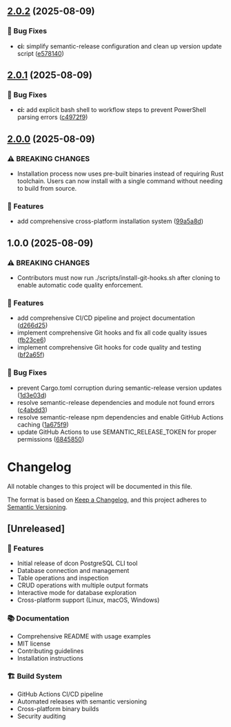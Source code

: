 ## [2.0.2](https://github.com/emadbaqeri/dcon/compare/v2.0.1...v2.0.2) (2025-08-09)

### 🐛 Bug Fixes

* **ci:** simplify semantic-release configuration and clean up version update script ([e578140](https://github.com/emadbaqeri/dcon/commit/e578140f89a203c9061f6992825b309f7f39c797))

## [2.0.1](https://github.com/emadbaqeri/dcon/compare/v2.0.0...v2.0.1) (2025-08-09)

### 🐛 Bug Fixes

* **ci:** add explicit bash shell to workflow steps to prevent PowerShell parsing errors ([c4972f9](https://github.com/emadbaqeri/dcon/commit/c4972f9dd9ec21dd2e3b8e2f71489ae0e8120503))

## [2.0.0](https://github.com/emadbaqeri/dcon/compare/v1.0.0...v2.0.0) (2025-08-09)

### ⚠ BREAKING CHANGES

* Installation process now uses pre-built binaries instead of requiring Rust toolchain. Users can now install with a single command without needing to build from source.

### 🚀 Features

* add comprehensive cross-platform installation system ([99a5a8d](https://github.com/emadbaqeri/dcon/commit/99a5a8d9306f9305bac8a599bf208a1ed59e7e82))

## 1.0.0 (2025-08-09)

### ⚠ BREAKING CHANGES

* Contributors must now run ./scripts/install-git-hooks.sh
after cloning to enable automatic code quality enforcement.

### 🚀 Features

* add comprehensive CI/CD pipeline and project documentation ([d266d25](https://github.com/emadbaqeri/dcon/commit/d266d253a1d8904ed8659afb01a08910f06b2f1e))
* implement comprehensive Git hooks and fix all code quality issues ([fb23ce6](https://github.com/emadbaqeri/dcon/commit/fb23ce68c7ba0b0601fcb0d936d53f0365040dd6))
* implement comprehensive Git hooks for code quality and testing ([bf2a65f](https://github.com/emadbaqeri/dcon/commit/bf2a65f0de3b3b40853e3fbd34db35ac4ee06ea2))

### 🐛 Bug Fixes

* prevent Cargo.toml corruption during semantic-release version updates ([1d3e03d](https://github.com/emadbaqeri/dcon/commit/1d3e03d3937998e8807e467ea97dcf833137dd18))
* resolve semantic-release dependencies and module not found errors ([c4abdd3](https://github.com/emadbaqeri/dcon/commit/c4abdd3474cfe6f5a2bfd51542285111bfc22251))
* resolve semantic-release npm dependencies and enable GitHub Actions caching ([1a675f9](https://github.com/emadbaqeri/dcon/commit/1a675f9f1dc632b4dc6eb05f9add35af62e849c3))
* update GitHub Actions to use SEMANTIC_RELEASE_TOKEN for proper permissions ([6845850](https://github.com/emadbaqeri/dcon/commit/6845850f24bf21e825b0f8520ae98a1a55e5fbec))

# Changelog

All notable changes to this project will be documented in this file.

The format is based on [Keep a Changelog](https://keepachangelog.com/en/1.0.0/),
and this project adheres to [Semantic Versioning](https://semver.org/spec/v2.0.0.html).

## [Unreleased]

### 🚀 Features
- Initial release of dcon PostgreSQL CLI tool
- Database connection and management
- Table operations and inspection
- CRUD operations with multiple output formats
- Interactive mode for database exploration
- Cross-platform support (Linux, macOS, Windows)

### 📚 Documentation
- Comprehensive README with usage examples
- MIT license
- Contributing guidelines
- Installation instructions

### 🏗️ Build System
- GitHub Actions CI/CD pipeline
- Automated releases with semantic versioning
- Cross-platform binary builds
- Security auditing
